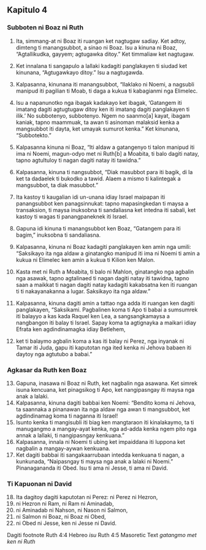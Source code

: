 Kapitulo 4
----------

### Subboten ni Boaz ni Ruth

1. Ita, simmang-at ni Boaz iti ruangan ket nagtugaw sadiay. Ket adtoy, dimteng ti manangsubbot, a sinao ni Boaz. Isu a kinuna ni Boaz, “Agtallikudka, gayyem; agtugawka ditoy.” Ket timmaliaw ket nagtugaw.
2. Ket innalana ti sangapulo a lallaki kadagiti panglakayen ti siudad ket kinunana, “Agtugawkayo ditoy.” Isu a nagtugawda.
3. Kalpasanna, kinunana iti manangsubbot, “Ilaklako ni Noemi, a nagsubli manipud iti pagilian ti Moab, ti daga a kukua ti kabagianmi nga Elimelec.
4. Isu a napanunotko nga ibagak kadakayo ket ibagak, ‘Gatangem iti imatang dagiti agtugtugaw ditoy ken iti imatang dagiti panglakayen ti ilik.’ No subbotenyo, subbotenyo. Ngem no saanmo[a] kayat, ibagam kaniak, tapno maammuak, ta awan ti asinoman malaksid kenka a mangsubbot iti dayta, ket umayak sumurot kenka.” Ket kinunana, “Subbotekto.”
5. Kalpasanna kinuna ni Boaz, “Iti aldaw a gatangenyo ti talon manipud iti ima ni Noemi, magun-odyo met ni Ruth[b] a Moabita, ti balo dagiti natay, tapno agtultuloy ti nagan dagiti natay iti tawidna.”
6. Kalpasanna, kinuna ti nangsubbot, “Diak masubbot para iti bagik, di la ket ta dadaelek ti bukodko a tawid. Alaem a mismo ti kalintegak a mangsubbot, ta diak masubbot.”

7. Ita kastoy ti kaugalian idi un-unana idiay Israel maipapan iti panangsubbot ken panagsinnukat: tapno mapasingkedan ti maysa a transaksion, ti maysa inuksobna ti sandaliasna ket intedna iti sabali, ket kastoy ti wagas ti panangpaneknek iti Israel.
8. Gapuna idi kinuna ti manangsubbot ken Boaz, “Gatangem para iti bagim,” inuksobna ti sandaliasna.
9. Kalpasanna, kinuna ni Boaz kadagiti panglakayen ken amin nga umili: “Saksikayo ita nga aldaw a ginatangko manipud iti ima ni Noemi ti amin a kukua ni Elimelec ken amin a kukua ti Kilion ken Malon.
10. Kasta met ni Ruth a Moabita, ti balo ni Mahlon, ginatangko nga agbalin nga asawak, tapno agtalinaed ti nagan dagiti natay iti tawidna, tapno saan a maikkat ti nagan dagiti natay kadagiti kakabsatna ken iti ruangan ti ti nakayanakanna a lugar. Saksikayo ita nga aldaw.”
11. Kalpasanna, kinuna dagiti amin a tattao nga adda iti ruangan ken dagiti panglakayen, “Saksikami. Pagbalinen koma ti Apo ti babai a sumsumrek iti balayyo a kas kada Raquel ken Lea, a sangsangkamaysa a nangbangon iti balay ti Israel. Sapay koma ta agtignayka a maikari idiay Efrata ken agdindinamagka idiay Betlehem,
12. ket ti balaymo agbalin koma a kas iti balay ni Perez, nga inyanak ni Tamar iti Juda, gapu iti kaputotan nga ited kenka ni Jehova babaen iti daytoy nga agtutubo a babai.”

### Agkasar da Ruth ken Boaz

13. Gapuna, inasawa ni Boaz ni Ruth, ket nagbalin nga asawana. Ket simrek isuna kencuana, ket pinagsikog ti Apo, ket nangipasngay iti maysa nga anak a lalaki.
14. Kalpasanna, kinuna dagiti babbai ken Noemi: “Bendito koma ni Jehova, ta saannaka a pinanawan ita nga aldaw nga awan ti mangsubbot, ket agdindinamag koma ti naganna iti Israel!
15. Isunto kenka ti mangisubli iti biag ken mangtaraon iti kinalakaymo, ta ti manugangmo a mangay-ayat kenka, nga ad-adda kenka ngem pito nga annak a lallaki, ti nangipasngay kenkuana.”
16. Kalpasanna, innala ni Noemi ti ubing ket impaiddana iti luppona ket nagbalin a mangay-aywan kenkuana.
17. Ket dagiti babbai iti sangakaarrubaan intedda kenkuana ti nagan, a kunkunada, “Naipasngay ti maysa nga anak a lalaki ni Noemi.” Pinanagananda iti Obed. Isu ti ama ni Jesse, ti ama ni David.

### Ti Kapuonan ni David

18. Ita dagitoy dagiti kaputotan ni Perez: ni Perez ni Hezron,
19. ni Hezron ni Ram, ni Ram ni Aminadab,
20. ni Aminadab ni Nahson, ni Nason ni Salmon,
21. ni Salmon ni Boaz, ni Boaz ni Obed,
22. ni Obed ni Jesse, ken ni Jesse ni David.

Dagiti footnote
Ruth 4:4 Hebreo *isu*
Ruth 4:5 Masoretic Text *gatangmo met ken ni Ruth*